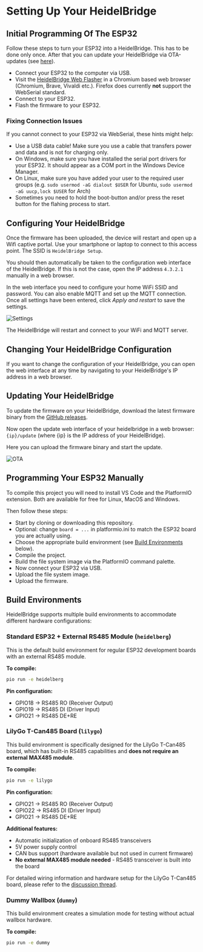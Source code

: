 # Setting Up Your HeidelBridge

## Initial Programming Of The ESP32

Follow these steps to turn your ESP32 into a HeidelBridge. This has to be done only once. After that you can update your HeidelBridge via OTA-updates (see [here](#updating-your-heidelbridge)).

- Connect your ESP32 to the computer via USB.
- Visit the [HeidelBridge Web Flasher](https://borisbrock.github.io/HeidelBridge/) in a Chromium based web browser (Chromium, Brave, Vivaldi etc.). Firefox does currently **not** support the WebSerial standard.
- Connect to your ESP32.
- Flash the firmware to your ESP32.

### Fixing Connection Issues

If you cannot connect to your ESP32 via WebSerial, these hints might help:
- Use a USB data cable! Make sure you use a cable that transfers power and data and is not for charging only.
- On Windows, make sure you have installed the serial port drivers for your ESP32. It should appear as a COM port in the Windows Device Manager.
- On Linux, make sure you have added your user to the required user groups (e.g. `sudo usermod -aG dialout $USER` for Ubuntu, `sudo usermod -aG uucp,lock $USER` for Arch)
- Sometimes you need to hold the boot-button and/or press the reset button for the flahing process to start.

## Configuring Your HeidelBridge

Once the firmware has been uploaded, the device will restart and open up a Wifi captive portal. Use your smartphone or laptop to connect to this access point. The SSID is `HeidelBridge Setup`.

You should then automatically be taken to the configuration web interface of the HeidelBridge. If this is not the case, open the IP address `4.3.2.1` manually in a web browser.

In the web interface you need to configure your home WiFi SSID and password. You can also enable MQTT and set up the MQTT connection. Once all settings have been entered, click *Apply and restart* to save the settings.

![Settings](/docs/img/Screenshot_Settings.png)

The HeidelBridge will restart and connect to your WiFi and MQTT server.

## Changing Your HeidelBridge Configuration

If you want to change the configuration of your HeidelBridge, you can open the web interface at any time by navigating to your HeidelBridge's IP address in a web browser.

## Updating Your HeidelBridge

To update the firmware on your HeidelBridge, download the latest firmware binary from the [GitHub releases](https://github.com/BorisBrock/HeidelBridge/releases).

Now open the update web interface of your heidelbridge in a web browser: `{ip}/update` (where {ip} is the IP address of your HeidelBridge).

Here you can upload the firmware binary and start the update.

![OTA](/docs/img/Screenshot_OTA.png)

## Programming Your ESP32 Manually

To compile this project you will need to install VS Code and the PlatformIO extension. Both are available for free for Linux, MacOS and Windows.

Then follow these steps:

- Start by cloning or downloading this repository.
- Optional: change `board = ...` in platformio.ini to match the ESP32 board you are actually using.
- Choose the appropriate build environment (see [Build Environments](#build-environments) below).
- Compile the project.
- Build the file system image via the PlatformIO command palette.
- Now connect your ESP32 via USB.
- Upload the file system image.
- Upload the firmware.

## Build Environments

HeidelBridge supports multiple build environments to accommodate different hardware configurations:

### Standard ESP32 + External RS485 Module (`heidelberg`)
This is the default build environment for regular ESP32 development boards with an external RS485 module.

**To compile:**
```bash
pio run -e heidelberg
```

**Pin configuration:**
- GPIO18 → RS485 RO (Receiver Output)
- GPIO19 → RS485 DI (Driver Input)  
- GPIO21 → RS485 DE+RE

### LilyGo T-Can485 Board (`lilygo`)
This build environment is specifically designed for the LilyGo T-Can485 board, which has built-in RS485 capabilities and **does not require an external MAX485 module**.

**To compile:**
```bash
pio run -e lilygo
```

**Pin configuration:**
- GPIO21 → RS485 RO (Receiver Output)
- GPIO22 → RS485 DI (Driver Input)
- GPIO21 → RS485 DE+RE

**Additional features:**
- Automatic initialization of onboard RS485 transceivers
- 5V power supply control
- CAN bus support (hardware available but not used in current firmware)
- **No external MAX485 module needed** - RS485 transceiver is built into the board

For detailed wiring information and hardware setup for the LilyGo T-Can485 board, please refer to the [discussion thread](https://github.com/BorisBrock/HeidelBridge/discussions/4).

### Dummy Wallbox (`dummy`)
This build environment creates a simulation mode for testing without actual wallbox hardware.

**To compile:**
```bash
pio run -e dummy
```

